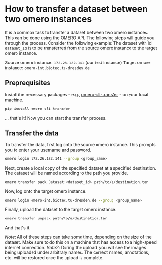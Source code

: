 # How to transfer a dataset between two omero instances

It is a common task to transfer a dataset between two omero instances. This can be done using the OMERO API. The following steps will guide you through the process. Consider the following example: The dataset with id `dataset_id` is to be transferred from the source omero instance to the target omero instance.

Source omero instance: `172.26.122.141` (our test instance)
Target omore instance: `omero-int.biotec.tu-dresden.de`

## Preprequisites

Install the necessary packages - e.g., [omero-cli-transfer](https://github.com/ome/omero-cli-transfer) - on your local machine.

```bash
pip install omero-cli transfer
```

... that's it! Now you can start the transfer process.

## Transfer the data

To transfer the data, first log onto the source omero instance. This prompts you to enter your username and password.

```bash
omero login 172.26.122.141 --group <group_name>
```

Next, create a local copy of the specified dataset at a specified destination. The dataset will be named according to the path you provide.

```bash
omero transfer pack Dataset:<dataset_id> path/to/a/destination.tar
```	

Now, log onto the target omero instance.

```bash
omero login omero-int.biotec.tu-dresden.de --group <group_name>
```

Finally, upload the dataset to the target omero instance.

```bash
omero transfer unpack path/to/a/destination.tar
```

And that's it. 

*Note*: All of these steps can take some time, depending on the size of the dataset. Make sure to do this on a machine that has access to a high-speed internet connection.
*Note2*: During the upload, you will see the images being uploaded under arbitrary names. The correct names, annotations, etc. will be restored once the upload is complete.